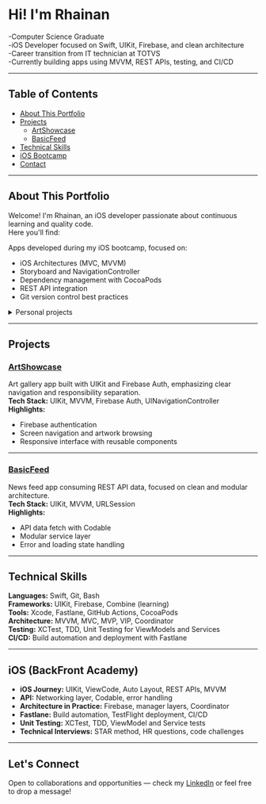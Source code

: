 # Hi! I'm Rhainan

-Computer Science Graduate  
-iOS Developer focused on Swift, UIKit, Firebase, and clean architecture  
-Career transition from IT technician at TOTVS  
-Currently building apps using MVVM, REST APIs, testing, and CI/CD

---

## Table of Contents

- [About This Portfolio](#-about-this-portfolio)
- [Projects](#-projects)
  - [ArtShowcase](#-artshowcase)
  - [BasicFeed](#-basicfeed)
- [Technical Skills](#-technical-skills)
- [iOS Bootcamp](#-ios-bootcamp-backfront-academy)
- [Contact](#-contact)

---

## About This Portfolio

Welcome! I'm Rhainan, an iOS developer passionate about continuous learning and quality code.  
Here you'll find:

Apps developed during my iOS bootcamp, focused on:
- iOS Architectures (MVC, MVVM)
- Storyboard and NavigationController
- Dependency management with CocoaPods
- REST API integration
- Git version control best practices

<details>
  <summary>Personal projects</summary>
  Private for now – reach out if you’d like to know more!
</details>

---

## Projects

### [ArtShowcase](https://github.com/RhainanDomingos/ArtShowcase)

Art gallery app built with UIKit and Firebase Auth, emphasizing clear navigation and responsibility separation.  
**Tech Stack:** UIKit, MVVM, Firebase Auth, UINavigationController  
**Highlights:**
- Firebase authentication  
- Screen navigation and artwork browsing  
- Responsive interface with reusable components  

---

### [BasicFeed](https://github.com/RhainanDomingos/BasicFeed)

News feed app consuming REST API data, focused on clean and modular architecture.  
**Tech Stack:** UIKit, MVVM, URLSession  
**Highlights:**
- API data fetch with Codable  
- Modular service layer  
- Error and loading state handling  

---

## Technical Skills

**Languages:** Swift, Git, Bash  
**Frameworks:** UIKit, Firebase, Combine (learning)  
**Tools:** Xcode, Fastlane, GitHub Actions, CocoaPods  
**Architecture:** MVVM, MVC, MVP, VIP, Coordinator  
**Testing:** XCTest, TDD, Unit Testing for ViewModels and Services  
**CI/CD:** Build automation and deployment with Fastlane  

---

## iOS (BackFront Academy)

- **iOS Journey:** UIKit, ViewCode, Auto Layout, REST APIs, MVVM  
- **API:** Networking layer, Codable, error handling  
- **Architecture in Practice:** Firebase, manager layers, Coordinator  
- **Fastlane:** Build automation, TestFlight deployment, CI/CD  
- **Unit Testing:** XCTest, TDD, ViewModel and Service tests  
- **Technical Interviews:** STAR method, HR questions, code challenges  

---

## Let's Connect

Open to collaborations and opportunities — check my [LinkedIn](https://www.linkedin.com/in/rhainan-domingos/) or feel free to drop a message!
